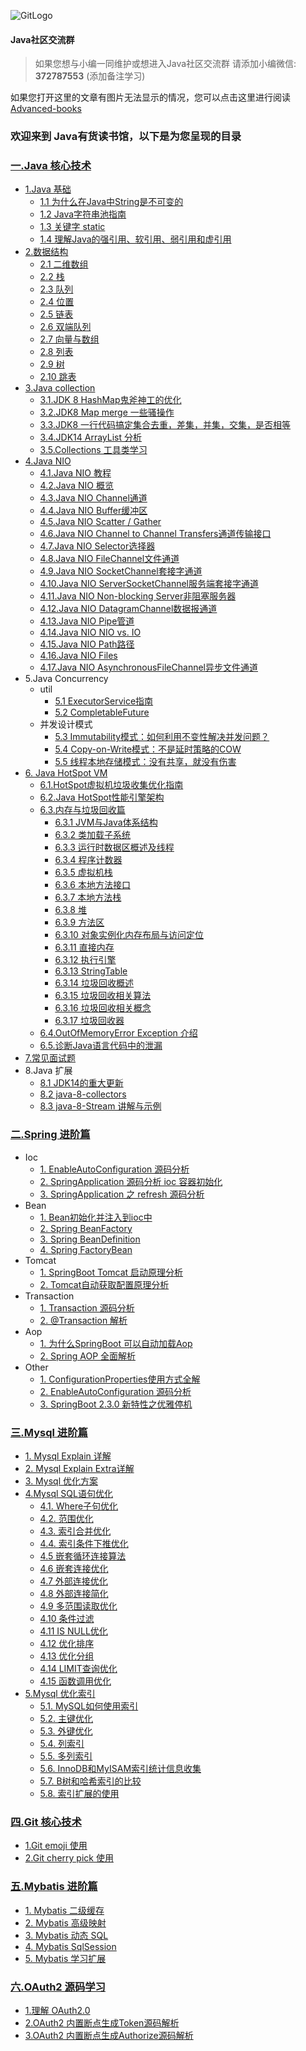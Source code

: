 ![GitLogo](doc/logo/book.jpg)

#### Java社区交流群
> 如果您想与小编一同维护或想进入Java社区交流群 
> 请添加小编微信: **372787553** (添加备注学习)

如果您打开这里的文章有图片无法显示的情况，您可以点击这里进行阅读[Advanced-books](https://gitee.com/YangHaiJi/Advanced-books)

### 欢迎来到 Java有货读书馆，以下是为您呈现的目录

### [一.Java 核心技术](note/java/README.md)
 - [1.Java 基础](note/java/base/README.md)
     - [1.1 为什么在Java中String是不可变的](note/java/base/book/String.md)
     - [1.2 Java字符串池指南](note/java/base/book/StringPool.md)
     - [1.3 关键字 static](note/java/base/book/static.md)
     - [1.4 理解Java的强引用、软引用、弱引用和虚引用](note/java/base/book/Reference.md)
 - [2.数据结构](note/java/datastructure/README.md)
     - [2.1 二维数组](note/java/datastructure/book/SparseArray.md)
     - [2.2 栈](note/java/datastructure/book/Stack.md)
     - [2.3 队列](note/java/datastructure/book/Queue.md)
     - [2.4 位置](note/java/datastructure/book/Position.md)
     - [2.5 链表](note/java/datastructure/book/Linkend.md)
     - [2.6 双端队列](note/java/datastructure/book/Deque.md)
     - [2.7 向量与数组](note/java/datastructure/book/VectorOrArrayList.md)
     - [2.8 列表](note/java/datastructure/book/List.md)
     - [2.9 树](note/java/datastructure/book/Tree.md)
     - [2.10 跳表](note/java/datastructure/book/skipList.md)
 - [3.Java collection](note/java/collection/README.md)
     - [3.1.JDK 8 HashMap鬼斧神工的优化](https://blog.csdn.net/weixin_38937840/article/details/106805496)
     - [3.2.JDK8 Map merge 一些骚操作](note/java/collection/map/map_merge.md)
     - [3.3.JDK8 一行代码搞定集合去重，差集，并集，交集，是否相等](https://blog.csdn.net/weixin_38937840/article/details/107338265)
     - [3.4.JDK14 ArrayList 分析](note/java/collection/list/ArrayList.md)  
     - [3.5.Collections 工具类学习](note/java/collection/collections/collections.md)  
 - [4.Java NIO](note/java/README.md)    
     - [4.1.Java NIO 教程](note/java/nio/book/JavaNIO教程.md)    
     - [4.2.Java NIO 概览](note/java/nio/book/JavaNIO概览.md)    
     - [4.3.Java NIO Channel通道](note/java/nio/book/Channel通道.md)    
     - [4.4.Java NIO Buffer缓冲区](note/java/nio/book/Buffer缓冲区.md)    
     - [4.5.Java NIO Scatter / Gather](note/java/nio/book/ScatterGather.md)    
     - [4.6.Java NIO Channel to Channel Transfers通道传输接口](note/java/nio/book/Transfers通道传输接口.md)    
     - [4.7.Java NIO Selector选择器](note/java/nio/book/Selector选择器.md)    
     - [4.8.Java NIO FileChannel文件通道](note/java/nio/book/FileChannel文件通道.md)    
     - [4.9.Java NIO SocketChannel套接字通道](note/java/nio/book/SocketChannel套接字通道.md)    
     - [4.10.Java NIO ServerSocketChannel服务端套接字通道](note/java/nio/book/ServerSocketChannel服务端套接字通道.md)    
     - [4.11.Java NIO Non-blocking Server非阻塞服务器](note/java/nio/book/Server非阻塞服务器.md)    
     - [4.12.Java NIO DatagramChannel数据报通道](note/java/nio/book/DatagramChannel数据报通道.md)    
     - [4.13.Java NIO Pipe管道](note/java/nio/book/Pipe管道.md)    
     - [4.14.Java NIO NIO vs. IO](note/java/nio/book/NIOvsIO.md)    
     - [4.15.Java NIO Path路径](note/java/nio/book/Path路径.md)    
     - [4.16.Java NIO Files](note/java/nio/book/Files.md)    
     - [4.17.Java NIO AsynchronousFileChannel异步文件通道](note/java/nio/book/AsynchronousFileChannel异步文件通道.md)  
 - 5.Java Concurrency
      - util
        - [5.1 ExecutorService指南](note/java/concurrency/util/ExecutorService指南.md)  
        - [5.2 CompletableFuture](https://blog.csdn.net/weixin_38937840/article/details/105046588) 
      - 并发设计模式
        - [5.3 Immutability模式：如何利用不变性解决并发问题？](note/java/concurrency/designpattern/Immutability.md) 
        - [5.4 Copy-on-Write模式：不是延时策略的COW](note/java/concurrency/designpattern/CopyOnWrite.md) 
        - [5.5 线程本地存储模式：没有共享，就没有伤害](note/java/concurrency/designpattern/ThreadLocalPattern.md) 
 - [6. Java HotSpot VM](note/java/jvm/README.md)
     - [6.1.HotSpot虚拟机垃圾收集优化指南](note/java/jvm/HotSpot/JavaHotSpotVM.md)
     - [6.2.Java HotSpot性能引擎架构](note/java/jvm/HotSpot/JavaHotSpot性能引擎架构.md)
     - [6.3.内存与垃圾回收篇](note/java/jvm/README.md)
         - [6.3.1 JVM与Java体系结构](note/java/jvm/内存与垃圾回收篇/1_JVM与Java体系结构/README.md)
         - [6.3.2 类加载子系统](note/java/jvm/内存与垃圾回收篇/2_类加载子系统/README.md)
         - [6.3.3 运行时数据区概述及线程](note/java/jvm/内存与垃圾回收篇/3_运行时数据区概述及线程/README.md)
         - [6.3.4 程序计数器](note/java/jvm/内存与垃圾回收篇/4_程序计数器/README.md)
         - [6.3.5 虚拟机栈](note/java/jvm/内存与垃圾回收篇/5_虚拟机栈/README.md)
         - [6.3.6 本地方法接口](note/java/jvm/内存与垃圾回收篇/6_本地方法接口/README.md)
         - [6.3.7 本地方法栈](note/java/jvm/内存与垃圾回收篇/7_本地方法栈/README.md)
         - [6.3.8 堆](note/java/jvm/内存与垃圾回收篇/8_堆/README.md)
         - [6.3.9 方法区](note/java/jvm/内存与垃圾回收篇/9_方法区/README.md)
         - [6.3.10 对象实例化内存布局与访问定位](note/java/jvm/内存与垃圾回收篇/10_对象实例化内存布局与访问定位/README.md)
         - [6.3.11 直接内存](note/java/jvm/内存与垃圾回收篇/11_直接内存/README.md)
         - [6.3.12 执行引擎](note/java/jvm/内存与垃圾回收篇/12_执行引擎/README.md)
         - [6.3.13 StringTable](note/java/jvm/内存与垃圾回收篇/13_StringTable/README.md)
         - [6.3.14 垃圾回收概述](note/java/jvm/内存与垃圾回收篇/14_垃圾回收概述/README.md)
         - [6.3.15 垃圾回收相关算法](note/java/jvm/内存与垃圾回收篇/15_垃圾回收相关算法/README.md)
         - [6.3.16 垃圾回收相关概念](note/java/jvm/内存与垃圾回收篇/16_垃圾回收相关概念/README.md)
         - [6.3.17 垃圾回收器](note/java/jvm/内存与垃圾回收篇/17_垃圾回收器/README.md)
     - [6.4.OutOfMemoryError Exception 介绍](note/java/jvm/StandardEditionTroubleshootingGuide/OutOfMemoryErrorException.md)    
     - [6.5.诊断Java语言代码中的泄漏](note/java/jvm/StandardEditionTroubleshootingGuide/DiagnoseLeaksinJavaLanguageCode.md)    
 - [7.常见面试题](note/java/InterviewQuestions/README.md)
 - 8.Java 扩展 
     - [8.1 JDK14的重大更新](https://blog.csdn.net/weixin_38937840/article/details/105054595)
     - [8.2 java-8-collectors](note/java/stream/collectors.md)   
     - [8.3 java-8-Stream 讲解与示例](note/java/stream/stream.md)   
### [二.Spring 进阶篇](note/spring/README.md)
 - Ioc 
     - [1. EnableAutoConfiguration 源码分析](note/spring/book/EnableAutoConfiguration.md)
     - [2. SpringApplication 源码分析 ioc 容器初始化](note/spring/book/ioc/SpringApplication.md)
     - [3. SpringApplication 之 refresh 源码分析](note/spring/book/ioc/refresh.md)
 - Bean    
     - [1. Bean初始化并注入到ioc中](note/spring/book/bean/InitBean.md)
     - [2. Spring BeanFactory ](note/spring/book/bean/BeanFactory.md)
     - [3. Spring BeanDefinition](note/spring/book/bean/BeanDefinition.md)
     - [4. Spring FactoryBean](note/spring/book/bean/FactoryBean.md)
 - Tomcat    
     - [1. SpringBoot Tomcat 启动原理分析](note/spring/book/ioc/SpringBoot_Tomcat.md)
     - [2. Tomcat自动获取配置原理分析](note/spring/book/ioc/TomcatConfigurationFile.md)
 - Transaction
     - [1. Transaction 源码分析](note/spring/book/transaction/Transaction_invoke.md)
     - [2. @Transaction 解析](note/spring/book/transaction/Transaction解析.md)
 - Aop
     - [1. 为什么SpringBoot 可以自动加载Aop](note/spring/book/aop/SpringAutoProxy.md)        
     - [2. Spring AOP 全面解析](note/spring/book/aop/SpringAop.md)        
 - Other 
     - [1. ConfigurationProperties使用方式全解](note/spring/book/ConfigurationProperties.md)
     - [2. EnableAutoConfiguration 源码分析](note/spring/book/EnableAutoConfiguration.md)
     - [3. SpringBoot 2.3.0 新特性之优雅停机](note/spring/book/GracefulShutdown.md)
### [三.Mysql 进阶篇](note/mysql/README.md)
 - [1. Mysql Explain 详解](note/mysql/book/Explain.md)
 - [2. Mysql Explain Extra详解](note/mysql/book/Extra.md)
 - [3. Mysql 优化方案](note/mysql/book/优化方案.md)
 - [4.Mysql SQL语句优化](note/mysql/book/sql优化/优化SQL语句.md)
     - [4.1. Where子句优化](note/mysql/book/sql优化/WHERE子句优化.md)
     - [4.2. 范围优化](note/mysql/book/sql优化/范围优化.md)
     - [4.3. 索引合并优化](note/mysql/book/sql优化/索引合并优化.md)
     - [4.4. 索引条件下推优化](note/mysql/book/sql优化/索引条件下推优化.md)
     - [4.5 嵌套循环连接算法](note/mysql/book/sql优化/嵌套循环连接算法.md)
     - [4.6 嵌套连接优化](note/mysql/book/sql优化/嵌套连接接优化.md)
     - [4.7 外部连接优化](note/mysql/book/sql优化/外部连接优化.md)
     - [4.8 外部连接简化](note/mysql/book/sql优化/外部连接简化.md)
     - [4.9 多范围读取优化](note/mysql/book/sql优化/多范围读取优化.md)
     - [4.10 条件过滤](note/mysql/book/sql优化/条件过滤.md)
     - [4.11 IS NULL优化](note/mysql/book/sql优化/ISNULL优化.md)
     - [4.12 优化排序](note/mysql/book/sql优化/优化排序.md)
     - [4.13 优化分组](note/mysql/book/sql优化/优化分组.md)
     - [4.14 LIMIT查询优化](note/mysql/book/sql优化/LIMIT查询优化.md)
     - [4.15 函数调用优化](note/mysql/book/sql优化/函数调用优化.md)
 - [5.Mysql 优化索引](note/mysql/book/索引优化/优化索引.md)
     - [5.1. MySQL如何使用索引](note/mysql/book/索引优化/MySQL如何使用索引.md)
     - [5.2. 主键优化](note/mysql/book/索引优化/主键优化.md)
     - [5.3. 外键优化](note/mysql/book/索引优化/外键优化.md)
     - [5.4. 列索引](note/mysql/book/索引优化/列索引.md)
     - [5.5. 多列索引](note/mysql/book/索引优化/多列索引.md)
     - [5.6. InnoDB和MyISAM索引统计信息收集](note/mysql/book/索引优化/InnoDB和MyISAM索引统计信息收集.md)
     - [5.7. B树和哈希索引的比较](note/mysql/book/索引优化/B树和哈希索引的比较.md)
     - [5.8. 索引扩展的使用](note/mysql/book/索引优化/索引扩展的使用.md)        
### [四.Git 核心技术](note/git/README.md)
 - [1.Git emoji 使用](note/git/emoji/emoji.md)
 - [2.Git cherry pick 使用](note/git/senior/cherryPick.md)
### [五.Mybatis 进阶篇](note/mybatis/README.md)  
 - [1. Mybatis 二级缓存](https://blog.csdn.net/weixin_38937840/article/details/106332696)
 - [2. Mybatis 高级映射](note/mybatis/book/结果映射.md)
 - [3. Mybatis 动态 SQL](note/mybatis/book/动态SQL.md)
 - [4. Mybatis SqlSession](note/mybatis/book/SqlSession.md) 
 - [5. Mybatis 学习扩展](note/mybatis/book/扩展.md)
### [六.OAuth2 源码学习](note/oauth/README.md)
 - [1.理解 OAuth2.0](note/oauth/book/OAuth.md)
 - [2.OAuth2 内置断点生成Token源码解析](note/oauth/book/OAuthToken.md)
 - [3.OAuth2 内置断点生成Authorize源码解析](note/oauth/book/AuthorizationEndpoint.md)    